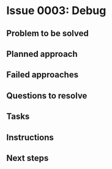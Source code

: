 # Issue 0003: Debug

## Problem to be solved


## Planned approach


## Failed approaches


## Questions to resolve


## Tasks


## Instructions


## Next steps

